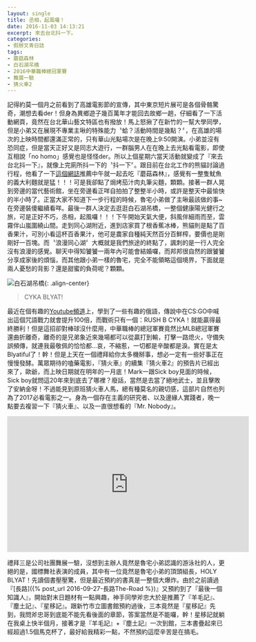 ```yaml
---
layout: single
title: 丞相，起風囉！
date: 2016-11-03 14:13:21
excerpt: 來去台北抖一下。
categories:
- 假掰文青日誌
tags:
- 蘑菇森林
- 白石湖吊橋
- 2016中華職棒總冠軍賽
- 舞展一驗
- 猜火車2
---
```


記得約莫一個月之前看到了高雄電影節的宣傳，其中東京短片展可是各個骨骼驚奇，潮想去看der！但身為異鄉遊子幾百萬年才能回去故鄉一趟，仔細看了一下活動網頁，竟然在台北華山藝文特區也有撥放！馬上怒揪了在新竹的一幫大學同學，但是小弟又在展現不專業主啾的特殊能力〝蛤？活動時間是幾點？〞，在高雄的場次的上映時間都還滿正常的，只有華山光點場次是在晚上9:50開演。小弟並沒有恐同症，但是當天正好又是同志大遊行，一群腦男人在在晚上去光點看電影，即使互相說「no homo」感覺也是怪怪der。所以上個星期六當天活動就變成了『來去台北抖一下』，就像上完廁所抖一下的〝抖一下〞。跟目前在台北工作的熊貓討論過行程，他看了一下[這個網誌](http://joyaijia.pixnet.net/blog/post/292479664)推薦中午就一起去吃『蘑菇森林』，感覺有一整隻魷魚的義大利麵就是猛！！！可是我卻點了焗烤茄汁肉丸筆尖麵，顆顆。接著一群人晃到旁邊的當代藝術館，坐在旁邊看正咩自拍拍了整整半小時，或許是整天中最愉快的半小時了。正當大家不知道下一步行程的時候，魯宅小弟做了主啾最該做的事~在旁邊裝傻繼續看咩。最後一群人決定去逛逛白石湖吊橋，一整個健康陽光健行之旅，可是正好不巧，丞相，起風囉！！！下午開始天氣大便，斜風伴細雨而至，雲霧伴山嵐圍繞山間。走到同心湖附近，進到店家買了根香蕉冰棒，熊貓則是點了百香果汁，可別小看這杯百香果汁，他可是農家自種純天然百分百鮮榨，要價也是剛剛好一百塊。而〝浪漫同心湖〞大概就是我們旅途的終點了，諷刺的是一行人完全沒有浪漫的感覺。聊天中得知饕饕一兩年內可能會結婚囉，而邦邦很自然的跟饕饕分享成家後的煩惱，而其他跟小弟一樣的魯宅，完全不能領略這個境界，下面就是兩人憂愁的背影？還是甜蜜的負荷呢？顆顆。

![白石湖吊橋](/assets/images/album/網誌用圖/DSC_0083.jpg){: .align-center}

>CYKA BLYAT!

最近在個有趣的[Youtube頻道](https://www.youtube.com/user/NocturnoPlays)上，學到了一些有趣的俄語，傳說中在CS:GO中喊出這個咒語戰力就會提升100倍，而戰術只有一個：RUSH B CYKA！就能贏得最終勝利！但是這招卻對棒球沒什麼用，中華職棒的總冠軍賽竟然比MLB總冠軍賽還曲折離奇，離奇的是兄弟象近來幾場都可以從贏打到輸，打擊一路熄火，守備失誤頻傳，就連我最敬佩的恰恰都...哀，不縮惹，一切都是辛酸都是淚。實在是太Blyatiful了！幹！但是上天在一個禮拜給你太多機掰事，想必一定有一些好事正在慢慢發酵。萬眾期待的嗑藥電影，『猜火車』的續集『猜火車2』的預告片已經出來了，歐爺，而上映日期就在明年的一月底！Mark一跟Sick boy見面的時候，Sick boy就問這20年來到底去了哪裡？廢話，當然是去當了絕地武士，並且擊敗了安納金呀！不過能見到原班猜火車人馬，總有種莫名的親切感，這部片自然也列為了2017必看電影之一。身為一個存在主義的研究者、以及邊緣人實踐者，晚一點要去複習一下『猜火車』、以及一直很想看的『Mr. Nobody』。

<p style="text-align: center;"><iframe allowfullscreen="" class="" frameborder="0" height="315" src="https://www.youtube.com/embed/EsozpEE543w?wmode=transparent" width="560"></iframe></p>

禮拜三是公司社團舞展一驗，沒想到主辦人竟然是魯宅小弟認識的游泳社的人，更絕的是，國標舞社表演的成員，其中有一位竟然是魯宅小弟的頂頭組長，HOLY BLYAT！先讀個書壓壓驚，但是最近預約的書真是一整個大爆炸。由於之前讀過『[長路]({% post_url 2016-09-27-長路The-Road %})』又預約到了『最後一個知識人』，開始對末日題材有一點興趣，神手同學斧忠大於是推薦了『羊毛記』、『塵土記』、『星移記』。跟新竹市立圖書館預約過後，三本竟然是『星移記』先到，我問斧忠哥到底能不能先看後面的章節，答案當然是不能囉，幹！星移記就躺在我桌上快半個月，接著才是『羊毛記』+『塵土記』一次到館，三本書疊起來已經超過1.5個馬克杯了，最好給我精彩一點，不然預約這麼辛苦是在搞毛。
